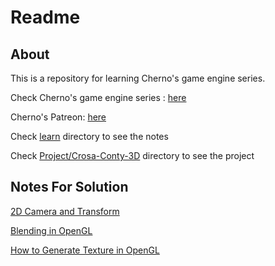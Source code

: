 

# Readme

## About

This is a repository for learning Cherno's game engine series.

Check Cherno's game engine series : [here](https://www.youtube.com/watch?v=JxIZbV_XjAs&list=PLlrATfBNZ98dC-V-N3m0Go4deliWHPFwT)

Cherno's Patreon: [here](https://www.patreon.com/thecherno)

Check [learn](https://github.com/Graphic-researcher/Crosa-Conty-3D/tree/HTC/HTC/Learn) directory to see the notes

Check [Project/Crosa-Conty-3D](https://github.com/Graphic-researcher/Crosa-Conty-3D/tree/HTC/HTC/Project/Crosa-Conty-3D/Crosa-Conty-3D) directory to see the project

## Notes For Solution

[2D Camera and Transform](https://github.com/Graphic-researcher/Crosa-Conty-3D/tree/HTC/HTC/Learn/Lec27%20Transform#build-and-result)

[Blending in OpenGL](https://github.com/Graphic-researcher/Crosa-Conty-3D/tree/HTC/HTC/Learn/Lec40%20single%20shader%202D%20renderer#blend)

[How to Generate Texture in OpenGL](https://github.com/Graphic-researcher/Crosa-Conty-3D/tree/HTC/HTC/Learn/Lec40%20single%20shader%202D%20renderer#generate-texture-in-opengl) 

